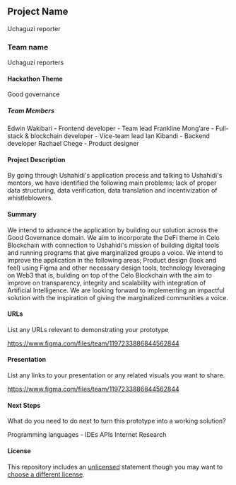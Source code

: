## Project Name

Uchaguzi reporter

### Team name
Uchaguzi reporters

#### Hackathon Theme

Good governance

##### Team Members
Edwin Wakibari - Frontend developer - Team lead
Frankline Mong’are - Full-stack & blockchain developer - Vice-team lead
Ian Kibandi - Backend developer 
Rachael Chege - Product designer

  
#### Project Description

By going through Ushahidi's application process and talking to Ushahidi's mentors, we  have identified the following main problems; lack of proper data structuring, data verification, data translation and incentivization of whistleblowers. 


#### Summary

We intend to advance the application by building our solution across the Good Governance domain. We aim to incorporate the DeFi theme in Celo Blockchain with connection to Ushahidi's mission of building digital tools and running programs that give marginalized groups a voice.
We intend to improve the application in the following areas; Product design (look and feel) using Figma and other necessary design tools, technology leveraging on Web3 that is, building on top of the Celo Blockchain with the aim to improve on transparency, integrity and scalability with integration of Artificial Intelligence.
We are looking forward to implementing an impactful solution with the inspiration of giving the marginalized communities a voice.

#### URLs

List any URLs relevant to demonstrating your prototype

https://www.figma.com/files/team/1197233886844562844

#### Presentation

List any links to your presentation or any related visuals you want to share.

https://www.figma.com/files/team/1197233886844562844

#### Next Steps

What do you need to do next to turn this prototype into a working solution?

Programming languages -
IDEs
APIs
Internet
Research


#### License

This repository includes an [unlicensed](http://unlicense.org/) statement though you may want to [choose a different license](https://choosealicense.com/).
